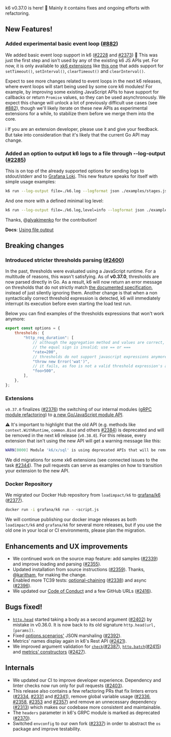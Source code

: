 k6 v0.37.0 is here! 🎉 Mainly it contains fixes and ongoing efforts with refactoring.

## New Features!

### Added experimental basic event loop ([#882](https://github.com/grafana/k6/issues/882))

We added basic event loop support in k6 ([#2228](https://github.com/grafana/k6/pull/2228) and [#2373](https://github.com/grafana/k6/pull/2373)) :tada: This was just the first step and isn't used by any of the existing k6 JS APIs yet. For now, it is only available to [xk6 extensions](https://k6.io/docs/extensions/guides/what-are-k6-extensions/) like [this one](https://github.com/MStoykov/xk6-events) that adds support for `setTimeout()`, `setInterval()`, `clearTimeout()` and `clearInterval()`.

Expect to see more changes related to event loops in the next k6 releases, where event loops will start being used by some core k6 modules! For example, by improving some existing JavaScript APIs to have support for callbacks or return `Promise` values, so they can be used asynchronously. We expect this change will unlock a lot of previously difficult use cases (see [#882](https://github.com/grafana/k6/issues/882)), though we'll likely iterate on these new APIs as experimental extensions for a while, to stabilize them before we merge them into the core.

:information_source: If you are an extension developer, please use it and give your feedback. But take into consideration that it's likely that the current Go API may change.

### Added an option to output k6 logs to a file through --log-output ([#2285](https://github.com/grafana/k6/pull/2285))

This is on top of the already supported options for sending logs to stdout/stderr and to [Grafana Loki](https://grafana.com/oss/loki/). This new feature speaks for itself with simple usage examples:

```sh
k6 run --log-output file=./k6.log --logformat json ./examples/stages.js
```

And one more with a defined minimal log level:

```sh
k6 run --log-output file=./k6.log,level=info --logformat json ./examples/stages.js
```

Thanks, @[alyakimenko](https://github.com/alyakimenko) for the contribution!

**Docs**: [Using file output](https://k6.io/docs/using-k6/options/#file)

## Breaking changes

### Introduced stricter thresholds parsing ([#2400](https://github.com/grafana/k6/pull/2400))

In the past, thresholds were evaluated using a JavaScript runtime. For a multitude of reasons, this wasn't satisfying. As of **v0.37.0**, thresholds are now parsed directly in Go. As a result, k6 will now return an error message on thresholds that do not strictly match [the documented specification](https://k6.io/docs/using-k6/thresholds/), instead of just silently ignoring them. Another change is that when a non syntactically correct threshold expression is detected, k6 will immediately interrupt its execution before even starting the load test run.

Below you can find examples of the thresholds expressions that won't work anymore:

```js
export const options = {
    thresholds: {
        "http_req_duration": [
            // although the aggregation method and values are correct, 
            // the equal sign is invalid; use == or ===
            "rate=200",
            // thresholds do not support javascript expressions anymore
            "throw new Error('wat')",
            // it fails, as foo is not a valid threshold expression's aggregation method keyword
            "foo>500",
        ],
    },
};
```

### Extensions

`v0.37.0` finalizes ([#2376](https://github.com/grafana/k6/pull/2376)) the switching of our internal modules ([gRPC module refactoring](https://github.com/grafana/k6/pull/2365)) to [a new Go/JavaScript module API](https://k6.io/docs/extensions/guides/create-an-extension/#advanced-javascript-extension).

:warning: It's important to highlight that the old API (e.g. methods like `context.WithRuntime`, `common.Bind` and others [#2384](https://github.com/grafana/k6/pull/2384)) is deprecated and will be removed in the next k6 release (`v0.38.0`). For this release, every extension that isn't using the new API will get a warning message like this:

```sh
WARN[0000] Module 'k6/x/sql' is using deprecated APIs that will be removed in k6 v0.38.0, for more details on how to update it see https://k6.io/docs/extensions/guides/create-an-extension/#advanced-javascript-extension
```

We did migrations for some xk6 extensions (see connected issues to the task [#2344](https://github.com/grafana/k6/issues/2344)). The pull requests can serve as examples on how to transition your extension to the new API.

### Docker Repository

We migrated our Docker Hub repository from `loadimpact/k6` to [grafana/k6](https://hub.docker.com/r/grafana/k6) ([#2377](https://github.com/grafana/k6/pull/2377)).

```sh
docker run -i grafana/k6 run - <script.js
```

We will continue publishing our docker image releases as both `loadimpact/k6` and `grafana/k6` for several more releases, but if you use the old one in your local or CI environments, please plan the migration.

## Enhancements and UX improvements

- We continued work on the source map feature: add samples ([#2339](https://github.com/grafana/k6/pull/2339)) and improve loading and parsing ([#2355](https://github.com/grafana/k6/pull/2355)).
- Updated installation from source instructions ([#2359](https://github.com/grafana/k6/pull/2359)). Thanks, @[karitham](https://github.com/Karitham), for making the change.
- Enabled more TC39 tests: [optional-chaining](https://developer.mozilla.org/en-US/docs/Web/JavaScript/Reference/Operators/Optional_chaining) ([#2338](https://github.com/grafana/k6/pull/2338)) and async ([#2396](https://github.com/grafana/k6/pull/2396)).
- We updated our [Code of Conduct](https://github.com/grafana/k6/blob/master/CODE_OF_CONDUCT.md) and a few GitHub URLs ([#2416](https://github.com/grafana/k6/pull/2416)).

## Bugs fixed!

- [`http.head`](https://k6.io/docs/javascript-api/k6-http/head-url-params/) started taking a body as a second argument ([#2402](https://github.com/grafana/k6/pull/2402)) by mistake in v0.36.0. It is now back to its old signature `http.head(url, [params])`.
- Fixed [options.scenarios'](https://k6.io/docs/using-k6/options/#scenarios) JSON marshaling ([#2392](https://github.com/grafana/k6/pull/2392)).
- Metrics' names display again in k6's Rest API ([#2421](https://github.com/grafana/k6/pull/2421)).
- We improved argument validation for [`check`](https://k6.io/docs/javascript-api/k6/check-val-sets-tags)([#2387](https://github.com/grafana/k6/pull/2387)), [`http.batch`](https://k6.io/docs/javascript-api/k6-http/batch-requests)([#2415](https://github.com/grafana/k6/pull/2415)) and [metrics' constructors](https://k6.io/docs/javascript-api/k6-metrics/) ([#2427](https://github.com/grafana/k6/pull/2427)).

## Internals

- We updated our CI to improve developer experience. Dependency and linter checks now run only for pull requests ([#2403](https://github.com/grafana/k6/pull/2403)).
- This release also contains a few refactoring PRs that fix linters errors ([#2334](https://github.com/grafana/k6/pull/2334), [#2331](https://github.com/grafana/k6/pull/2331) and [#2341](https://github.com/grafana/k6/pull/2341)), remove global variable usage ([#2336](https://github.com/grafana/k6/pull/2336), [#2358](https://github.com/grafana/k6/pull/2358), [#2353](https://github.com/grafana/k6/pull/2353) and [#2357](https://github.com/grafana/k6/pull/2357)) and remove an unnecessary dependency ([#2313](https://github.com/grafana/k6/pull/2313)) which makes our codebase more consistent and maintainable.
- The `headers` parameter in k6's GRPC module is marked as deprecated ([#2370](https://github.com/grafana/k6/pull/2370)).
- Switched `envconfig` to our own fork ([#2337](https://github.com/grafana/k6/pull/2337)) in order to abstract the `os` package and improve testability.
